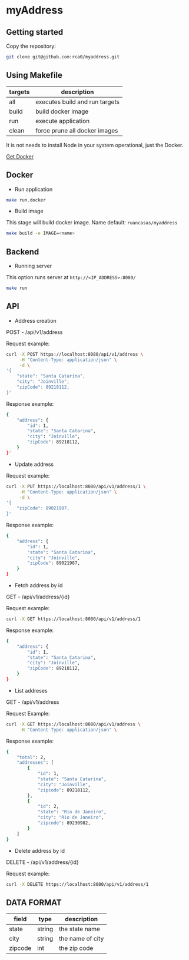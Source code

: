 # myAddress

## Getting started 

Copy the repository:

```bash
git clone git@github.com:rca0/myaddress.git
```

## Using Makefile

targets | description
--- | ---
all | executes build and run targets
build | build docker image
run | execute application
clean | force prune all docker images

It is not needs to install Node in your system operational, just the Docker.

[Get Docker](https://www.docker.com/get-docker)

## Docker

- Run application

```bash
make run.docker
```

- Build image

This stage will build docker image. Name default: `ruancasas/myaddress`

 ```bash
 make build -e IMAGE=<name>
 ```

## Backend

- Running server

This option runs server at `http://<IP_ADDRESS>:8080/`

```bash
make run
```

## API

- Address creation

POST - /api/v1/address

Request example:

```bash
curl -X POST https://localhost:8080/api/v1/address \
     -H "Content-Type: application/json" \
     -d \
'{
    "state": "Santa Catarina",
    "city": "Joinville",
    "zipCode": 89218112,
}'
```

Response example:

```bash
{
    "address": {
        "id": 1,
        "state": "Santa Catarina",
        "city": "Joinville",
        "zipCode": 89218112,
    }
}'
```

- Update address

Request example:

```bash
curl -X PUT https://localhost:8080/api/v1/address/1 \
     -H "Content-Type: application/json" \
     -d \
'{
    "zipCode": 89021987,
}'
```

Response example:

```bash
{
    "address": {
        "id": 1,
        "state": "Santa Catarina",
        "city": "Joinville",
        "zipCode": 89021987,
    }
}
```

- Fetch address by id

GET - /api/v1/address/{id}

Request example:

```bash
curl -X GET https://localhost:8080/api/v1/address/1
```

Response example:

```bash
{
    "address": {
        "id": 1,
        "state": "Santa Catarina",
        "city": "Joinville",
        "zipCode": 89218112,
    }
}
```

- List addreses

GET - /api/v1/address

Request Example:

```bash
curl -X GET https://localhost:8080/api/v1/address \
     -H "Content-Type: application/json" \
```

Response example:

```bash
{
    "total": 2,
    "addresses": [
        {
            "id": 1,
            "state": "Santa Catarina",
            "city": "Joinville",
            "zipcode": 89218112,
        },
        {
            "id": 2,
            "state": "Rio de Janeiro",
            "city": "Rio de Janeiro",
            "zipcode": 89230982,
        }
    ]
}
```

- Delete address by id

DELETE - /api/v1/address/{id}

Request example:

```bash
curl -X DELETE https://localhost:8080/api/v1/address/1
```


## DATA FORMAT

field | type | description
--- | --- | ---
state | string | the state name
city | string | the name of city
zipcode | int | the zip code